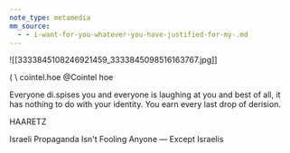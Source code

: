 ```yaml
---
note_type: metamedia
mm_source:
  - - i-want-for-you-whatever-you-have-justified-for-my-.md
---
```


![[3333845108246921459_3333845098516163767.jpg]]

( \ cointel.hoe
@Cointel hoe

Everyone di.spises you and everyone is laughing
at you and best of all, it has nothing to do with
your identity. You earn every last drop of
derision.

HAARETZ

Israeli Propaganda Isn't Fooling Anyone —
Except Israelis



